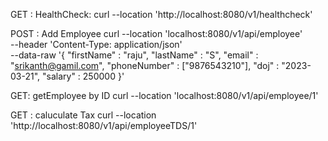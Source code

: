 
GET : HealthCheck:
curl --location 'http://localhost:8080/v1/healthcheck'

POST :  Add Employee
curl --location 'localhost:8080/v1/api/employee' \
--header 'Content-Type: application/json' \
--data-raw '{
    "firstName" : "raju",
    "lastName" : "S",
    "email" : "srikanth@gamil.com",
    "phoneNumber" : ["9876543210"],
    "doj" : "2023-03-21",
    "salary" : 250000
}'

GET: getEmployee by ID
curl --location 'localhost:8080/v1/api/employee/1'

GET : caluculate Tax
curl --location 'http://localhost:8080/v1/api/employeeTDS/1' 
